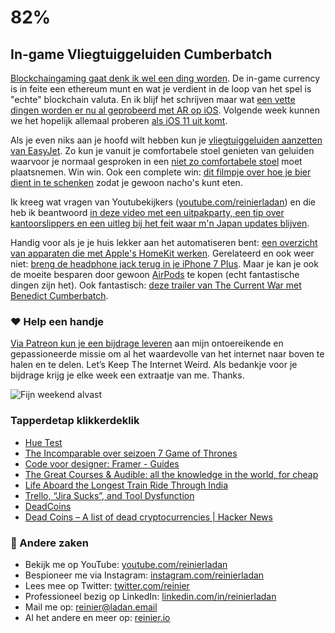 
# 82%

## In-game Vliegtuiggeluiden Cumberbatch

[Blockchaingaming gaat denk ik wel een ding worden](https://medium.com/@Hash_Rush/we-are-developing-hash-rush-the-first-hash-powered-online-game-b2120eac9909). De in-game currency is in feite een ethereum munt en wat je verdient in de loop van het spel is "echte" blockchain valuta. En ik blijf het schrijven maar wat [een vette dingen worden er nu al geprobeerd met AR op iOS](https://m.youtube.com/watch?v=ZBdRAdSosv4). Volgende week kunnen we het hopelijk allemaal proberen [als iOS 11 uit komt](https://www.apple.com/apple-events/september-2017/).

Als je even niks aan je hoofd wilt hebben kun je [vliegtuiggeluiden aanzetten van EasyJet](https://open.spotify.com/album/2N3OwRb97rp77kuYPiPoEY?si=N8fRwEOX). Zo kun je vanuit je comfortabele stoel genieten van geluiden waarvoor je normaal gesproken in een [niet zo comfortabele stoel](https://www.nytimes.com/2016/02/29/travel/shrinking-airline-seats.html) moet plaatsnemen. Win win. Ook een complete win: [dit filmpje over hoe je bier dient in te schenken](https://youtu.be/StMMa8uR2-0) zodat je gewoon nacho's kunt eten. 

Ik kreeg wat vragen van Youtubekijkers ([youtube.com/reinierladan](https://www.youtube.com/reinierladan)) en die heb ik beantwoord [in deze video met een uitpakparty, een tip over kantoorslippers en een uitleg bij het feit waar m'n Japan updates blijven](https://youtube.com/watch?v=RASM4h7z2Qs).

Handig voor als je je huis lekker aan het automatiseren bent: [een overzicht van apparaten die met Apple's HomeKit werken](https://homekitty.world/). Gerelateerd en ook weer niet: [breng de headphone jack terug in je iPhone 7 Plus](https://motherboard.vice.com/amp/en_us/article/j557j3/a-diy-hero-added-a-working-headphone-jack-to-an-iphone-7-plus). Maar je kan je ook de moeite besparen door gewoon [AirPods](https://en.m.wikipedia.org/wiki/Airpods) te kopen (echt fantastische dingen zijn het). Ook fantastisch: [deze trailer van The Current War met Benedict Cumberbatch](https://www.theverge.com/2017/9/7/16270438/the-current-war-trailer-watch-benedict-cumberbatch).

### ❤️ Help een handje

[Via Patreon kun je een bijdrage leveren](https://patreon.com/reinier) aan mijn ontoereikende en gepassioneerde missie om al het waardevolle van het internet naar boven te halen en te delen. Let’s Keep The Internet Weird. Als bedankje voor je bijdrage krijg je elke week een extraatje van me. Thanks.

![Fijn weekend alvast](https://media.giphy.com/media/e1BxgoFxAOmbK/giphy.gif)

### Tapperdetap klikkerdeklik

- [Hue Test](http://www.xrite.com/hue-test)
- [The Incomparable over seizoen 7 Game of Thrones](https://www.theincomparable.com/theincomparable/369/)
- [Code voor designer: Framer - Guides](https://framer.com/getstarted/guides/programming/)
- [The Great Courses & Audible: all the knowledge in the world, for cheap](https://medium.com/@jaapstronks/the-great-courses-audible-all-the-knowledge-in-the-world-for-cheap-9e47e540da76)
- [Life Aboard the Longest Train Ride Through India](http://www.nationalgeographic.com/travel/destinations/asia/india/life-on-the-longest-train-ride-through-india/)
- [Trello, “Jira Sucks”, and Tool Dysfunction](https://hackernoon.com/trello-jira-sucks-and-tool-dysfunction-e80c8000a431)
- [DeadCoins](http://deadcoins.com/)
- [Dead Coins – A list of dead cryptocurrencies | Hacker News](https://news.ycombinator.com/item?id=15196371)

### 👋 Andere zaken

- Bekijk me op YouTube: [youtube.com/reinierladan](https://www.youtube.com/reinierladan)
- Bespioneer me via Instagram: [instagram.com/reinierladan](https://www.instagram.com/reinierladan/)
- Lees mee op Twitter: [twitter.com/reinier](https://twitter.com/reinier)
- Professioneel bezig op LinkedIn: [linkedin.com/in/reinierladan](https://www.linkedin.com/in/reinierladan/)
- Mail me op: reinier@ladan.email
- Al het andere en meer op: [reinier.io](http://reinier.io)
